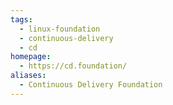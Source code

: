 ```yaml
---
tags:
  - linux-foundation
  - continuous-delivery
  - cd
homepage:
  - https://cd.foundation/
aliases:
  - Continuous Delivery Foundation
---
```

